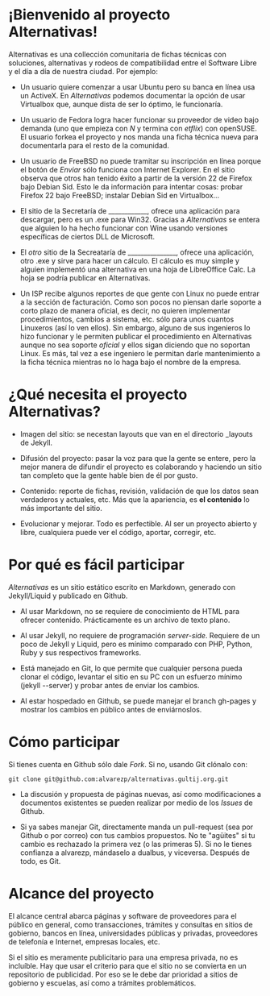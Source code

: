 ¡Bienvenido al proyecto Alternativas!
=====================================

Alternativas es una collección comunitaria de fichas técnicas con soluciones, alternativas y rodeos de compatibilidad entre el Software Libre y el día a día de nuestra ciudad. Por ejemplo:

* Un usuario quiere comenzar a usar Ubuntu pero su banca en línea usa un ActiveX. En *Alternativas* podemos documentar la opción de usar Virtualbox que, aunque dista de ser lo óptimo, le funcionaría.

* Un usuario de Fedora logra hacer funcionar su proveedor de video bajo demanda (uno que empieza con *N* y termina con *etflix*) con openSUSE. El usuario forkea el proyecto y nos manda una ficha técnica nueva para documentarla para el resto de la comunidad.

* Un usuario de FreeBSD no puede tramitar su inscripción en línea porque el botón de *Enviar* sólo funciona con Internet Explorer. En el sitio observa que otros han tenido éxito a partir de la versión 22 de Firefox bajo Debian Sid. Esto le da información para intentar cosas: probar Firefox 22 bajo FreeBSD; instalar Debian Sid en Virtualbox...

* El sitio de la Secretaría de ____________, ofrece una aplicación para descargar, pero es un .exe para Win32. Gracias a *Alternativas* se entera que alguien lo ha hecho funcionar con Wine usando versiones específicas de ciertos DLL de Microsoft.

* El *otro* sitio de la Secreataría de _______________, ofrece una aplicación, otro .exe y sirve para hacer un cálculo. El cálculo es muy simple y alguien implementó una alternativa en una hoja de LibreOffice Calc. La hoja se podría publicar en Alternativas.

* Un ISP recibe algunos reportes de que gente con Linux no puede entrar a la sección de facturación. Como son pocos no piensan darle soporte a corto plazo de manera oficial, es decir, no quieren implementar procedimientos, cambios a sistema, etc. sólo para unos cuantos Linuxeros (así lo ven ellos). Sin embargo, alguno de sus ingenieros lo hizo funcionar y le permiten publicar el procedimiento en Alternativas aunque no sea soporte *oficial* y ellos sigan diciendo que no soportan Linux. Es más, tal vez a ese ingeniero le permitan darle mantenimiento a la ficha técnica mientras no lo haga bajo el nombre de la empresa.

¿Qué necesita el proyecto Alternativas?
=======================================

* Imagen del sitio: se necestan layouts que van en el directorio _layouts de Jekyll.

* Difusión del proyecto: pasar la voz para que la gente se entere, pero la mejor manera de difundir el proyecto es colaborando y haciendo un sitio tan completo que la gente hable bien de él por gusto.

* Contenido: reporte de fichas, revisión, validación de que los datos sean verdaderos y actuales, etc. Más que la apariencia, es **el contenido** lo más importante del sitio.

* Evolucionar y mejorar. Todo es perfectible. Al ser un proyecto abierto y libre, cualquiera puede ver el código, aportar, corregir, etc.

Por qué es fácil participar
===========================

*Alternativas* es un sitio estático escrito en Markdown, generado con Jekyll/Liquid y publicado en Github.

* Al usar Markdown, no se requiere de conocimiento de HTML para ofrecer contenido. Prácticamente es un archivo de texto plano.

* Al usar Jekyll, no requiere de programación *server-side*. Requiere de un poco de Jekyll y Liquid, pero es mínimo comparado con PHP, Python, Ruby y sus respectivos frameworks.

* Está manejado en Git, lo que permite que cualquier persona pueda clonar el código, levantar el sitio en su PC con un esfuerzo mínimo (jekyll --server) y probar antes de enviar los cambios.

* Al estar hospedado en Github, se puede manejar el branch gh-pages y mostrar los cambios en público antes de enviárnoslos.

Cómo participar
===============

Si tienes cuenta en Github sólo dale *Fork*. Si no, usando Git clónalo con:

	git clone git@github.com:alvarezp/alternativas.gultij.org.git

* La discusión y propuesta de páginas nuevas, así como modificaciones a documentos existentes se pueden realizar por medio de los *Issues* de Github.

* Si ya sabes manejar Git, directamente manda un pull-request (sea por Github o por correo) con tus cambios propuestos. No te "agüites" si tu cambio es rechazado la primera vez (o las primeras 5). Si no le tienes confianza a alvarezp, mándaselo a dualbus, y viceversa. Después de todo, es Git.

Alcance del proyecto
====================

El alcance central abarca páginas y software de proveedores para el público en general, como transacciones, trámites y consultas en sitios de gobierno, bancos en línea, universidades públicas y privadas, proveedores de telefonía e Internet, empresas locales, etc.

Si el sitio es meramente publicitario para una empresa privada, no es incluíble. Hay que usar el criterio para que el sitio no se convierta en un repositorio de publicidad. Por eso se le debe dar prioridad a sitios de gobierno y escuelas, así como a trámites problemáticos.

